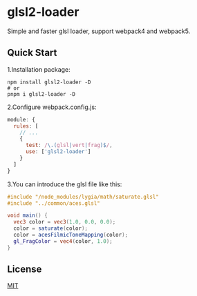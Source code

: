 # glsl2-loader

Simple and faster glsl loader, support webpack4 and webpack5.

## Quick Start

1.Installation package:

```shell
npm install glsl2-loader -D
# or
pnpm i glsl2-loader -D
```

2.Configure webpack.config.js:

```javascript
module: {
  rules: [
    // ...
    {
      test: /\.(glsl|vert|frag)$/,
      use: ['glsl2-loader']
    }
  ]
}
```

3.You can introduce the glsl file like this:

```glsl
#include "/node_modules/lygia/math/saturate.glsl"
#include "../common/aces.glsl"

void main() {
  vec3 color = vec3(1.0, 0.0, 0.0);
  color = saturate(color);
  color = acesFilmicToneMapping(color);
  gl_FragColor = vec4(color, 1.0);
}
```

## License

[MIT](http://www.opensource.org/licenses/mit-license.php)
